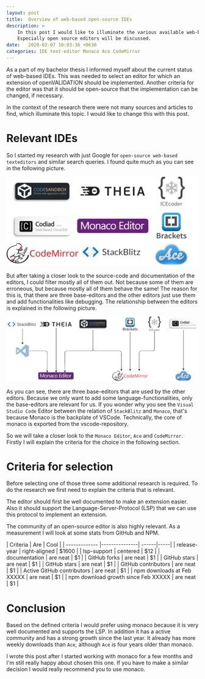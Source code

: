 ```yaml
---
layout: post
title:  Overview of web-based open-source IDEs
description: >
    In this post I would like to illuminate the various available web-based IDEs. 
    Especially open source editors will be discussed.
date:   2020-02-07 10:03:36 +0630
categories: IDE text-editor Monaco Ace CodeMirror
---
```


As a part of my bachelor thesis I informed myself about the current status of web-based IDEs.
This was needed to select an editor for which an extension of openVALIDATION should be implemented.
Another criteria for the editor was that it should be open-source that the implementation can be changed, if necessary.

In the context of the research there were not many sources and articles to find, which illuminate this topic.
I would like to change this with this post.

# Relevant IDEs #

So I started my research with just Google for `open-source web-based texteditors` and similar search queries.
I found quite much as you can see in the following picture.

![Overview of web-based open-source editors](web-based-editors.png)

But after taking a closer look to the source-code and documentation of the editors, I could filter mostly all of them out.
Not because some of them are erroneous, but because mostly all of them behave the same!
The reason for this is, that there are three base-editors and the other editors just use them and add functionalities like debugging.
The relationship between the editors is explained in the following picture.

![Relationships of the web-based open-source editors](web-based-editors-relations.png)

As you can see, there are three base-editors that are used by the other editors.
Because we only want to add some language-functionalities, only the base-editors are relevant for us.
If you wonder why you see the `Visual Studio Code` Editor between the relation of `StackBlitz` and `Monaco`, that's because Monaco is the backplate of VSCode.
Technically, the core of monaco is exported from the vscode-repository.

So we will take a closer look to the `Monaco Editor`, `Ace` and `CodeMirror`.
Firstly I will explain the criteria for the choice in the following section.

# Criteria for selection #

Before selecting one of those three some additional research is required.
To do the research we first need to explain the criteria that is relevant.

The editor should first be well documented to make an extension easier.
Also it should support the Language-Server-Protocol (LSP) that we can use this protocol to implement an extension.

The community of an open-source editor is also highly relevant.
As a measurement I will look at some stats from GitHub and NPM.

| Criteria        | Are           | Cool  |
| ------------- |---------------| ------|-----|
| release-year     | right-aligned | $1600 |
| lsp-support     | centered      |   $12 |
| documentation | are neat      |    $1 |
| GitHub forks | are neat      |    $1 |
| GitHub stars | are neat      |    $1 |
| GitHub stars | are neat      |    $1 |
| GitHub contributors | are neat      |    $1 |
| Active GitHub contributors | are neat      |    $1 |
| npm downloads at Feb XXXXX  | are neat      |    $1 |
| npm download growth since Feb XXXXX  | are neat      |    $1 |

# Conclusion # 

Based on the defined criteria I would prefer using monaco because it is very well documented and supports the LSP.
In addition it has a active community and has a strong growth since the last year.
It already has more weekly downloads than `Ace`, although `Ace` is four years older than monaco.

I wrote this post after I started working with monaco for a few months and I'm still really happy about chosen this one.
If you have to make a similar decision I would really recommend you to use monaco.
